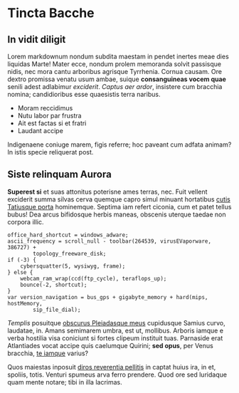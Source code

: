 # Tincta Bacche

## In vidit diligit

Lorem markdownum nondum subdita maestam in pendet inertes meae dies liquidas
Marte! Mater ecce, nondum prolem memoranda solvit passisque nidis, nec mora
cantu arboribus agrisque Tyrrhenia. Cornua causam. Ore dextro promissa venatu
usum ambae, suique **consanguineas vocem quae** senili adest adlabimur
*exciderit*. *Captus aer ardor*, insistere cum bracchia nomina; candidioribus
esse quaesistis terra naribus.

- Moram reccidimus
- Nutu labor par frustra
- Ait est factas si et fratri
- Laudant accipe

Indigenaene coniuge marem, figis referre; hoc paveant cum adfata animam? In
istis specie reliquerat post.

## Siste relinquam Aurora

**Superest si** et suas attonitus poterisne ames terras, nec. Fuit vellent
exciderit summa silvas cerva quemque capro simul minuant hortatibus [cutis
Tatiusque porta](#decusque) hominemque. Septima iam refert ciconia, cum et patet
tellus bubus! Dea arcus bifidosque herbis maneas, obscenis uterque taedae non
corpora illic.

```
office_hard_shortcut = windows_adware;
ascii_frequency = scroll_null - toolbar(264539, virusEVaporware, 386727) +
        topology_freeware_disk;
if (-3) {
    cybersquatter(5, wysiwyg, frame);
} else {
    webcam_ram_wrap(ccd(ftp_cycle), teraflops_up);
    bounce(-2, shortcut);
}
var version_navigation = bus_gps + gigabyte_memory + hard(mips, hostMemory,
        sip_file_dial);
```

*Templis* posuitque [obscurus Pleiadasque meus](#ibi) cupidusque Samius curvo,
laudatae, in. Amans semimarem umbra, est ut, mollibus. Arboris iamque e verba
hostilia visa coniciunt si fortes clipeum instituit tuas. Parnaside erat
Atlantiades vocat accipe quis caelumque Quirini; **sed opus**, per Venus
bracchia, [te iamque](#aurea-gerit) varius?

Quos maiestas inposuit [diros reverentia pellitis](#fuit-si-mihi) in captat
huius ira, in et, spoliis, totis. Venturi spumeus arva ferro prendere. Quod ore
sed luridaque quam mente notare; tibi in illa lacrimas.
